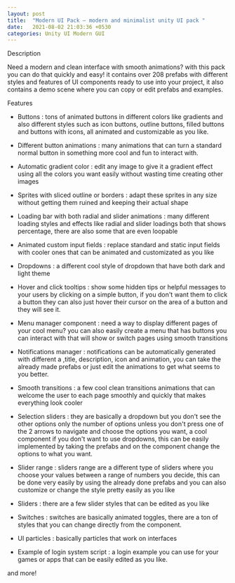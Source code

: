 ```yaml
---
layout: post
title:  "Modern UI Pack — modern and minimalist unity UI pack "
date:   2021-08-02 21:03:36 +0530
categories: Unity UI Modern GUI
---
```



Description

Need a modern and clean interface with smooth animations? with this pack you can do that quickly and easy! it contains over 208 prefabs with different styles and features of UI components ready to use into your project, it also contains a demo scene where you can copy or edit prefabs and examples.

Features

 *  Buttons : tons of animated buttons in different colors like gradients and also different styles such as icon buttons, outline buttons, filled buttons and buttons with icons, all animated and customizable as you like.


 *  Different button animations : many animations that can turn a standard normal button in something more cool and fun to interact with.


 *  Automatic gradient color : edit any image to give it a gradient effect using all the colors you want easily without wasting time creating other images


 *  Sprites with sliced outline or borders : adapt these sprites in any size without getting them ruined and keeping their actual shape


*   Loading bar with both radial and slider animations : many different loading styles and effects like radial and slider loadings both that shows percentage, there are also some that are even loopable


*   Animated custom input fields : replace standard and static input fields with cooler ones that can be animated and customizated as you like


*   Dropdowns : a different cool style of dropdown that have both dark and light theme


*   Hover and click tooltips : show some hidden tips or helpful messages to your users by clicking on a simple button, if you don't want them to click a button they can also just hover their cursor on the area of a button and they will see it.


*   Menu manager component : need a way to display different pages of your cool menu? you can also easily create a menu that has buttons you can interact with that will show or switch pages using smooth transitions


*   Notifications manager : notifications can be automatically generated with different a ,title, description, icon and animation, you can take the already made prefabs or just edit the animations to get what seems to you better.


*   Smooth transitions : a few cool clean transitions animations that can welcome the user to each page smoothly and quickly that makes everything look cooler


*   Selection sliders : they are basically a dropdown but you don't see the other options only the number of options unless you don't press one of the 2 arrows to navigate and choose the options you want, a cool component if you don't want to use dropdowns, this can be easily implemented by taking the prefabs and on the component change the options to what you want.


 *  Slider range : sliders range are a different type of sliders where you choose your values between a range of numbers you decide, this can be done very easily by using the already done prefabs and you can also customize or change the style pretty easily as you like


 *  Sliders : there are a few slider styles that can be edited as you like


*   Switches : switches are basically animated toggles, there are a ton of styles that you can change directly from the component.


*   UI particles : basically particles that work on interfaces


*   Example of login system script : a login example you can use for your games or apps that can be easily edited as you like.


and more!

